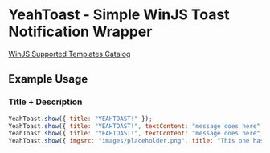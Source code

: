 # YeahToast - Simple WinJS Toast Notification Wrapper

[WinJS Supported Templates Catalog][1]

Example Usage
--------------------------------------

### Title + Description ###

```js
YeahToast.show({ title: "YEAHTOAST!" });
YeahToast.show({ title: "YEAHTOAST!", textContent: "message does here" });
YeahToast.show({ title: "YEAHTOAST!", textContent: "message does here", textContent2: "message line 2" });
YeahToast.show({ imgsrc: "images/placeholder.png", title: "This one has an image!", textContent: "something something" });
```


[1]: http://msdn.microsoft.com/en-us/library/windows/apps/hh761494.aspx



